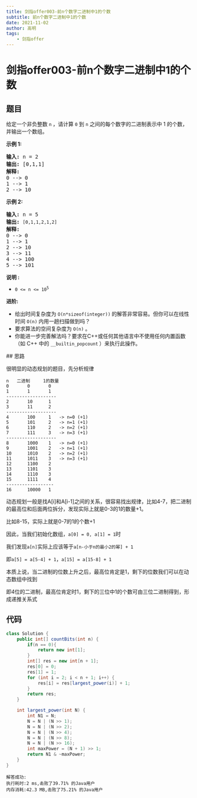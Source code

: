 ```yaml
---
title: 剑指offer003-前n个数字二进制中1的个数
subtitle: 前n个数字二进制中1的个数
date: 2021-11-02
author: 高明
tags:
	- 剑指offer
---
```




# 剑指offer003-前n个数字二进制中1的个数

## 题目

<p>给定一个非负整数 <code>n</code><b>&nbsp;</b>，请计算 <code>0</code> 到 <code>n</code> 之间的每个数字的二进制表示中 1 的个数，并输出一个数组。</p>

<p><strong>示例 1:</strong></p>

<pre>
<strong>输入: </strong>n =<strong> </strong>2
<strong>输出: </strong>[0,1,1]
<strong>解释: 
</strong>0 --&gt; 0
1 --&gt; 1
2 --&gt; 10
</pre>

<p><strong>示例&nbsp;2:</strong></p>

<pre>
<strong>输入: </strong>n =<strong> </strong>5
<strong>输出: </strong><code>[0,1,1,2,1,2]
</code><span style="white-space: pre-wrap;"><strong>解释:</strong>
</span>0 --&gt; 0
1 --&gt; 1
2 --&gt; 10
3 --&gt; 11
4 --&gt; 100
5 --&gt; 101
</pre>
<p><strong>说明 :</strong></p>

<ul>
	<li><code>0 &lt;= n &lt;= 10<sup>5</sup></code></li>
</ul>
<p><strong>进阶:</strong></p>

<ul>
	<li>给出时间复杂度为&nbsp;<code>O(n*sizeof(integer))</code><strong>&nbsp;</strong>的解答非常容易。但你可以在线性时间&nbsp;<code>O(n)</code><strong>&nbsp;</strong>内用一趟扫描做到吗？</li>
	<li>要求算法的空间复杂度为&nbsp;<code>O(n)</code>&nbsp;。</li>
	<li>你能进一步完善解法吗？要求在C++或任何其他语言中不使用任何内置函数（如 C++ 中的&nbsp;<code>__builtin_popcount</code><strong>&nbsp;</strong>）来执行此操作。</li>
</ul>
## 思路

很明显的动态规划的题目，先分析规律

```
n	二进制		1的数量
0		0		0
1		1		1
-------------------
2		10		1
3		11		2
-------------------
4		100		1	-> n=0 (+1)
5		101		2	-> n=1 (+1)
6		110		2	-> n=2 (+1)
7		111		3	-> n=3 (+1)
-------------------
8		1000	1	-> n=0 (+1)
9		1001	2	-> n=1 (+1)
10		1010	2	-> n=2 (+1)
11		1011	3	-> n=3 (+1)
12		1100	2
13		1101	3
14		1110	3
15		1111	4
------------------
16		10000	1
```

动态规划一般是找A[i]和A[i-1]之间的关系，很容易找出规律，比如4-7，把二进制的最高位和后面两位拆分，发现实际上就是0-3的1的数量+1。

比如8-15，实际上就是0-7的1的个数+1

因此，当我们初始化数组，`a[0] = 0, a[1] = 1`时

我们发现`a[n]`实际上应该等于`a[n-小于n的最小2的幂] + 1`

即`a[5] = a[5-4] + 1`，`a[15] = a[15-8] + 1` 

本质上说，当二进制的位数上升之后，最高位肯定是1，剩下的位数我们可以在动态数组中找到

即4位的二进制，最高位肯定时1，剩下的三位中1的个数可由三位二进制得到，形成递推关系式

## 代码

```java
class Solution {
    public int[] countBits(int n) {
        if(n == 0){
            return new int[1];
        }
        int[] res = new int[n + 1];
        res[0] = 0;
        res[1] = 1;
        for (int i = 2; i < n + 1; i++) {
            res[i] = res[largest_power(i)] + 1;
        }
        return res;
    }

    int largest_power(int N) {
        int N1 = N;
        N = N | (N >> 1);
        N = N | (N >> 2);
        N = N | (N >> 4);
        N = N | (N >> 8);
        N = N | (N >> 16);
        int maxPower = (N + 1) >> 1;
        return N1 & ~maxPower;
    }
}
```

```
解答成功:
执行耗时:2 ms,击败了39.71% 的Java用户
内存消耗:42.3 MB,击败了75.21% 的Java用户
```


